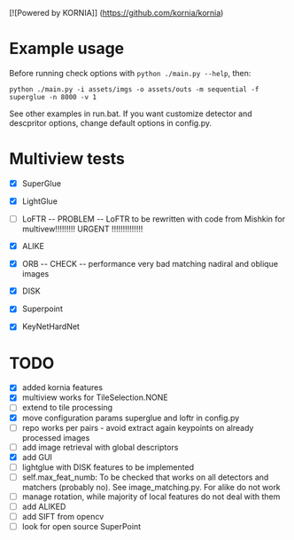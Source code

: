 [![Powered by KORNIA]] (https://github.com/kornia/kornia)

# Example usage
Before running check options with `python ./main.py --help`, then:
```
python ./main.py -i assets/imgs -o assets/outs -m sequential -f superglue -n 8000 -v 1
```
See other examples in run.bat. If you want customize detector and descpritor options, change default options in config.py. 


# Multiview tests
- [X] SuperGlue
- [X] LightGlue
- [ ] LoFTR -- PROBLEM -- LoFTR to be rewritten with code from Mishkin for multivew!!!!!!!!! URGENT !!!!!!!!!!!!!!
- [X] ALIKE
- [X] ORB -- CHECK -- performance very bad matching nadiral and oblique images
- [X] DISK
- [X] Superpoint
- [X] KeyNetHardNet


# TODO
- [X] added kornia features
- [X] multiview works for TileSelection.NONE
- [ ] extend to tile processing
- [X] move configuration params superglue and loftr in config.py
- [ ] repo works per pairs - avoid extract again keypoints on already processed images
- [ ] add image retrieval with global descriptors
- [X] add GUI
- [ ] lightglue with DISK features to be implemented
- [ ] self.max_feat_numb: To be checked that works on all detectors and matchers (probably no). See image_matching.py. For alike do not work
- [ ] manage rotation, while majority of local features do not deal with them
- [ ] add ALIKED
- [ ] add SIFT from opencv
- [ ] look for open source SuperPoint